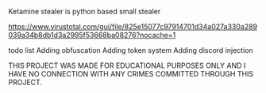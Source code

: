 Ketamine stealer is python based small stealer 

https://www.virustotal.com/gui/file/825e15077c97914701d34a027a330a289039a34b8db1d3a2995f53668ba08276?nocache=1

todo list 
        Adding obfuscation
        Adding token system
        Adding discord injection

THIS PROJECT WAS MADE FOR EDUCATIONAL PURPOSES ONLY AND I HAVE NO CONNECTION WITH ANY CRIMES COMMITTED THROUGH THIS PROJECT.
